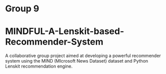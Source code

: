 # Group 9

# MINDFUL-A-Lenskit-based-Recommender-System
A collaborative group project aimed at developing a powerful recommender system using the MIND (MIcrosoft News Dataset) dataset and Python Lenskit recommendation engine.
